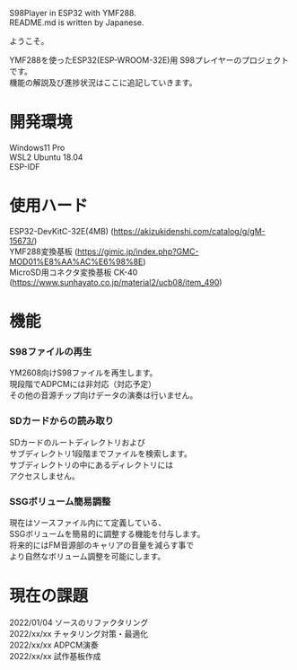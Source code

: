 S98Player in ESP32 with YMF288.  
README.md is written by Japanese.

ようこそ。

YMF288を使ったESP32(ESP-WROOM-32E)用 S98プレイヤーのプロジェクトです。  
機能の解説及び進捗状況はここに追記していきます。 

# 開発環境
Windows11 Pro  
WSL2 Ubuntu 18.04  
ESP-IDF

# 使用ハード
ESP32-DevKitC-32E(4MB) (https://akizukidenshi.com/catalog/g/gM-15673/)  
YMF288変換基板 (https://gimic.jp/index.php?GMC-MOD01%E8%AA%AC%E6%98%8E)  
MicroSD用コネクタ変換基板 CK-40 (https://www.sunhayato.co.jp/material2/ucb08/item_490)  

# 機能
### S98ファイルの再生
YM2608向けS98ファイルを再生します。  
現段階でADPCMには非対応（対応予定）  
その他の音源チップ向けデータの演奏は行いません。

### SDカードからの読み取り
SDカードのルートディレクトリおよび  
サブディレクトリ1段階までファイルを検索します。  
サブディレクトリの中にあるディレクトリには  
アクセスしません。

### SSGボリューム簡易調整
現在はソースファイル内にて定義している、  
SSGボリュームを簡易的に調整する機能を付与します。  
将来的にはFM音源部のキャリアの音量を減らす事で  
より自然なボリューム調整を可能にします。

# 現在の課題
2022/01/04 ソースのリファクタリング  
2022/xx/xx チャタリング対策・最適化  
2022/xx/xx ADPCM演奏  
2022/xx/xx 試作基板作成